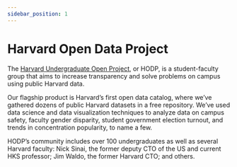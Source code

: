 ```yaml
---
sidebar_position: 1
---
```


# Harvard Open Data Project

The [Harvard Undergraduate Open Project](https://hodp.org), or HODP, is a student-faculty group that aims to increase transparency and solve problems on campus using public Harvard data.

Our flagship product is Harvard’s first open data catalog, where we’ve gathered dozens of public Harvard datasets in a free repository. We’ve used data science and data visualization techniques to analyze data on campus safety, faculty gender disparity, student government election turnout, and trends in concentration popularity, to name a few.

HODP’s community includes over 100 undergraduates as well as several Harvard faculty: Nick Sinai, the former deputy CTO of the US and current HKS professor; Jim Waldo, the former Harvard CTO; and others.
